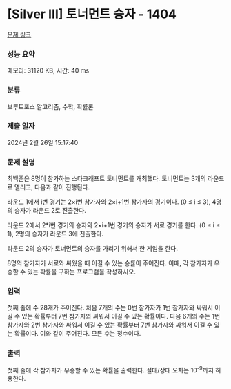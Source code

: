 # [Silver III] 토너먼트 승자 - 1404 

[문제 링크](https://www.acmicpc.net/problem/1404) 

### 성능 요약

메모리: 31120 KB, 시간: 40 ms

### 분류

브루트포스 알고리즘, 수학, 확률론

### 제출 일자

2024년 2월 26일 15:17:40

### 문제 설명

<p>최백준은 8명이 참가하는 스타크래프트 토너먼트를 개최했다. 토너먼트는 3개의 라운드로 열리고, 다음과 같이 진행된다.</p>

<p>라운드 1에서 i번 경기는 2×i번 참가자와 2×i+1번 참가자의 경기이다. (0 ≤ i ≤ 3), 4명의 승자가 라운드 2로 진출한다.</p>

<p>라운드 2에서 2*i번 경기의 승자와 2×i+1번 경기의 승자가 서로 경기를 한다. (0 ≤ i ≤ 1), 2명의 승자가 라운드 3에 진출한다.</p>

<p>라운드 2의 승자가 토너먼트의 승자를 가리기 위해서 한 게임을 한다.</p>

<p>8명의 참가자가 서로와 싸웠을 때 이길 수 있는 승률이 주어진다. 이때, 각 참가자가 우승할 수 있는 확률을 구하는 프로그램을 작성하시오.</p>

### 입력 

 <p>첫째 줄에 수 28개가 주어진다. 처음 7개의 수는 0번 참가자가 1번 참가자와 싸워서 이길 수 있는 확률부터 7번 참가자와 싸워서 이길 수 있는 확률이다. 다음 6개의 수는 1번 참가자와 2번 참가자와 싸워서 이길 수 있는 확률부터 7번 참가자와 싸워서 이길 수 있는 확률이다. 이와 같이 주어진다. 모든 수는 정수이다.</p>

### 출력 

 <p>첫째 줄에 각 참가자가 우승할 수 있는 확률을 출력한다. 절대/상대 오차는 10<sup>-9</sup>까지 허용한다.</p>


